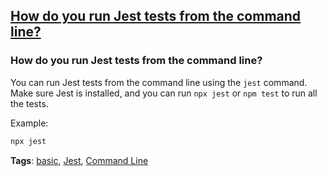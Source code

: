 ## [How do you run Jest tests from the command line?](#how-do-you-run-jest-tests-from-the-command-line)

### How do you run Jest tests from the command line?

You can run Jest tests from the command line using the `jest` command. Make sure Jest is installed, and you can run `npx jest` or `npm test` to run all the tests.

Example:

```bash
npx jest
```

**Tags**: [basic](./level/basic), [Jest](./theme/jest), [Command Line](./theme/command_line)


